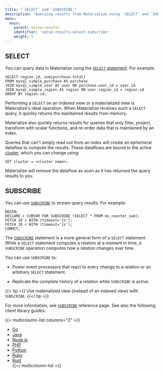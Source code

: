 ```yaml
---
title: "`SELECT` and `SUBSCRIBE`"
description: "Querying results from Materialize using `SELECT` and `SUBSCRIBE`."
menu:
  main:
    parent: serve-results
    identifier: 'serve-results-select-subscribe'
    weight: 5
---
```


## SELECT

You can query data in Materialize using the [`SELECT` statement](/sql/select/).
For example:

```mzsql
SELECT region.id, sum(purchase.total)
FROM mysql_simple_purchase AS purchase
JOIN mysql_simple_user AS user ON purchase.user_id = user.id
JOIN mysql_simple_region AS region ON user.region_id = region.id
GROUP BY region.id;
```

Performing a `SELECT` on an indexed view or a materialized view is
Materialize's ideal operation. When Materialize receives such a `SELECT` query,
it quickly returns the maintained results from memory.

Materialize also quickly returns results for queries that only filter, project,
transform with scalar functions, and re-order data that is maintained by an
index.

Queries that can't simply read out from an index will create an ephemeral dataflow to compute
the results. These dataflows are bound to the active [cluster](/concepts/clusters/),
 which you can change using:

```mzsql
SET cluster = <cluster name>;
```

Materialize will remove the dataflow as soon as it has returned the query
results to you.


## SUBSCRIBE

You can use [`SUBSCRIBE`](/sql/subscribe/) to stream query results.  For
example:

```mzsql
BEGIN;
DECLARE c CURSOR FOR SUBSCRIBE (SELECT * FROM mv_counter_sum);
FETCH 10 c WITH (timeout='1s');
FETCH 20 c WITH (timeout='1s');
COMMIT;
```

The [`SUBSCRIBE`](/sql/subscribe/) statement is a more general form of a `SELECT` statement. While a `SELECT` statement computes a relation at a moment in time, a `SUBSCRIBE` operation computes how a relation changes over time.

You can use `SUBSCRIBE` to:

- Power event processors that react to every change to a relation or an
  arbitrary `SELECT` statement.

- Replicate the complete history of a relation while `SUBSCRIBE` is active.

{{< tip >}}
Use materialized view (instead of an indexed view) with `SUBSCRIBE`.
{{</ tip >}}

For more information, see [`SUBSCRIBE`](/sql/subscribe/) reference page.  See
also the following client library guides:

{{< multicolumn-list columns="2" >}}
- [Go](/integrations/client-libraries/golang/#stream)</li>
- [Java](/integrations/client-libraries/java-jdbc/#stream)</li>
- [Node.js](/integrations/client-libraries/node-js/#stream)</li>
- [PHP](/integrations/client-libraries/php/#stream)</li>
- [Python](/integrations/client-libraries/python/#stream)</li>
- [Ruby](/integrations/client-libraries/ruby/#stream)</li>
- [Rust](/integrations/client-libraries/rust/#stream)</li>
{{</ multicolumn-list >}}
